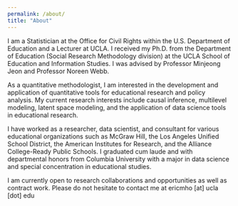 ```yaml
---
permalink: /about/
title: "About"
---
```


I am a Statistician at the Office for Civil Rights within the U.S. Department of Education and a Lecturer at UCLA. I received my Ph.D. from the Department of Education (Social Research Methodology division) at the UCLA School of Education and Information Studies. I was advised by Professor Minjeong Jeon and Professor Noreen Webb.

As a quantitative methodologist, I am interested in the development and application of quantitative tools for educational research and policy analysis. My current research interests include causal inference, multilevel modeling, latent space modeling, and the application of data science tools in educational research.

I have worked as a researcher, data scientist, and consultant for various educational organizations such as McGraw Hill, the Los Angeles Unified School District, the American Institutes for Research, and the Alliance College-Ready Public Schools. I graduated cum laude and with departmental honors from Columbia University with a major in data science and special concentration in educational studies.

I am currently open to research collaborations and opportunities as well as contract work. Please do not hesitate to contact me at ericmho [at] ucla [dot] edu
